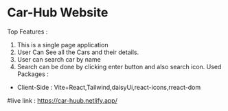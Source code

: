 # Car-Hub Website

Top Features :
1. This is a single page application
2. User Can See all the Cars and their details.
3. User can search car by name
4. Search can be done by clicking enter button and also search icon.
Used Packages : 
* Client-Side : Vite+React,Tailwind,daisyUi,react-icons,rreact-dom

#live link : https://car-huub.netlify.app/